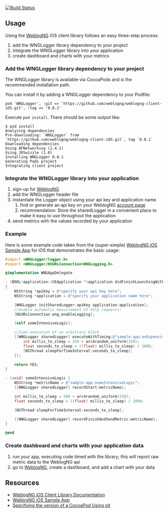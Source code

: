 [![Build Status](https://travis-ci.org/weblogng/weblogng-client-iOS.svg?branch=master)](https://travis-ci.org/weblogng/weblogng-client-iOS)

## Usage ##

Using the [WeblogNG](https://www.weblogng.com) iOS client library follows an easy three-step process:

1. add the WNGLogger library dependency to your project
2. integrate the WNGLogger library into your application
3. create dashboard and charts with your metrics

### Add the WNGLogger library dependency to your project ###

The WNGLogger library is available via CocoaPods and is the recommended installation path.

You can install it by adding a WNGLogger dependency to your Podfile:

```
pod 'WNGLogger', :git => 'https://github.com/weblogng/weblogng-client-iOS.git', :tag => '0.8.1'
```

Execute ```pod install```. There should be some output like:
```
$ pod install
Analyzing dependencies
Pre-downloading: `WNGLogger` from `https://github.com/weblogng/weblogng-client-iOS.git`, tag `0.8.1`
Downloading dependencies
Using AFNetworking (2.4.1)
Using JRSwizzle (1.0)
Installing WNGLogger 0.8.1
Generating Pods project
Integrating client project
```

### Integrate the WNGLogger library into your application ###

1. sign-up for [WeblogNG](https://www.weblogng.com)
2. add the WNGLogger header file
3. instantiate the Logger object using your api key and application name
	1. find or generate an api key on your WeblogNG [account page](https://www.weblogng.com/app/account.html)
	2. recommendation: Store the sharedLogger in a convenient place to make it easy to use throughout the application
4. send metrics with the values recorded by your application

### Example ###

Here is some example code taken from the (super-simple) [WeblogNG iOS Sample App](https://github.com/weblogng/weblogng-client-ios-sample-app) for iOS that demonstrates the basic usage:

```Objective-C
#import <WNGLogger/logger.h>
#import <WNGLogger/NSURLConnection+WNGLogging.h>

@implementation WNGAppDelegate

- (BOOL)application:(UIApplication *)application didFinishLaunchingWithOptions:(NSDictionary *)launchOptions
{
    NSString *apiKey = @"specify your api key here";
    NSString *application = @"specify your application name here";

    [WNGLogger initSharedLogger:apiKey application:application];
    //enable automatic measurement of http requests!
    [NSURLConnection wng_enableLogging];

    [self someIntensiveLogic];

    //time execution of an arbitrary block
    [[WNGLogger sharedLogger] executeWithTiming:@"sample-app-anExpensiveBlock" aBlock:^(void){
        int millis_to_sleep = 250 + arc4random_uniform(250);
        float seconds_to_sleep = ((float) millis_to_sleep) / 1000;
        [NSThread sleepForTimeInterval:seconds_to_sleep];
    }];

    return YES;
}

- (void) someIntensiveLogic {
    NSString *metricName = @"sample-app-someIntensiveLogic";
    [[WNGLogger sharedLogger] recordStart:metricName];

    int millis_to_sleep = 500 + arc4random_uniform(250);
    float seconds_to_sleep = ((float) millis_to_sleep) / 1000;

    [NSThread sleepForTimeInterval:seconds_to_sleep];

    [[WNGLogger sharedLogger] recordFinishAndSendMetric:metricName];
}

@end
```

### Create dashboard and charts with your application data ###

1. run your app, executing code timed with the library; this will report raw metric data to the WeblogNG api
2. go to [WeblogNG](https://www.weblogng.com), create a dashboard, and add a chart with your data


## Resources ##

* [WeblogNG iOS Client Library Documentation](http://docs.weblogng.com/en/latest/client-library-ios.html)
* [WeblogNG iOS Sample App](https://github.com/weblogng/weblogng-client-ios-sample-app)
* [Specifying the version of a CocoaPod Using git](http://guides.cocoapods.org/using/the-podfile.html#from-a-podspec-in-the-root-of-a-library-repo)

